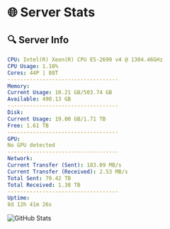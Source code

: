 # 🌐 Server Stats
## 🔍 Server Info
```yaml
CPU: Intel(R) Xeon(R) CPU E5-2699 v4 @ 1304.46GHz
CPU Usage: 1.10%
Cores: 44P | 88T
-----------------------------------
Memory:
Current Usage: 10.21 GB/503.74 GB
Available: 490.13 GB
-----------------------------------
Disk:
Current Usage: 19.00 GB/1.71 TB
Free: 1.61 TB
-----------------------------------
GPU:
No GPU detected
-----------------------------------
Network:
Current Transfer (Sent): 183.09 MB/s
Current Transfer (Received): 2.53 MB/s
Total Sent: 79.42 TB
Total Received: 1.38 TB
-----------------------------------
Uptime:
8d 12h 41m 26s
```
![GitHub Stats](https://img.shields.io/badge/Updated-2025-02-16_11:24:44-blue)